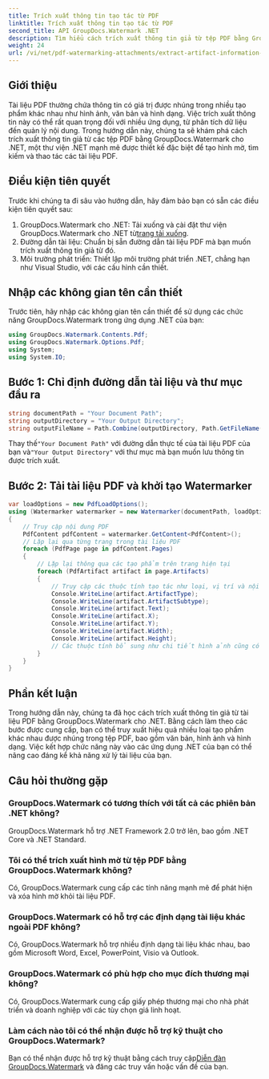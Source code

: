 ```yaml
---
title: Trích xuất thông tin tạo tác từ PDF
linktitle: Trích xuất thông tin tạo tác từ PDF
second_title: API GroupDocs.Watermark .NET
description: Tìm hiểu cách trích xuất thông tin giả từ tệp PDF bằng GroupDocs.Watermark cho .NET. Nâng cao khả năng xử lý tài liệu của bạn.
weight: 24
url: /vi/net/pdf-watermarking-attachments/extract-artifact-information-pdf/
---
```

## Giới thiệu
Tài liệu PDF thường chứa thông tin có giá trị được nhúng trong nhiều tạo phẩm khác nhau như hình ảnh, văn bản và hình dạng. Việc trích xuất thông tin này có thể rất quan trọng đối với nhiều ứng dụng, từ phân tích dữ liệu đến quản lý nội dung. Trong hướng dẫn này, chúng ta sẽ khám phá cách trích xuất thông tin giả từ các tệp PDF bằng GroupDocs.Watermark cho .NET, một thư viện .NET mạnh mẽ được thiết kế đặc biệt để tạo hình mờ, tìm kiếm và thao tác các tài liệu PDF.
## Điều kiện tiên quyết
Trước khi chúng ta đi sâu vào hướng dẫn, hãy đảm bảo bạn có sẵn các điều kiện tiên quyết sau:
1.  GroupDocs.Watermark cho .NET: Tải xuống và cài đặt thư viện GroupDocs.Watermark cho .NET từ[trang tải xuống](https://releases.groupdocs.com/Watermark/net/).
2. Đường dẫn tài liệu: Chuẩn bị sẵn đường dẫn tài liệu PDF mà bạn muốn trích xuất thông tin giả từ đó.
3. Môi trường phát triển: Thiết lập môi trường phát triển .NET, chẳng hạn như Visual Studio, với các cấu hình cần thiết.

## Nhập các không gian tên cần thiết
Trước tiên, hãy nhập các không gian tên cần thiết để sử dụng các chức năng GroupDocs.Watermark trong ứng dụng .NET của bạn:
```csharp
using GroupDocs.Watermark.Contents.Pdf;
using GroupDocs.Watermark.Options.Pdf;
using System;
using System.IO;
```
## Bước 1: Chỉ định đường dẫn tài liệu và thư mục đầu ra
```csharp
string documentPath = "Your Document Path";
string outputDirectory = "Your Output Directory";
string outputFileName = Path.Combine(outputDirectory, Path.GetFileName(documentPath));
```
 Thay thế`"Your Document Path"` với đường dẫn thực tế của tài liệu PDF của bạn và`"Your Output Directory"` với thư mục mà bạn muốn lưu thông tin được trích xuất.
## Bước 2: Tải tài liệu PDF và khởi tạo Watermarker
```csharp
var loadOptions = new PdfLoadOptions();
using (Watermarker watermarker = new Watermarker(documentPath, loadOptions))
{
    // Truy cập nội dung PDF
    PdfContent pdfContent = watermarker.GetContent<PdfContent>();
    // Lặp lại qua từng trang trong tài liệu PDF
    foreach (PdfPage page in pdfContent.Pages)
    {
        // Lặp lại thông qua các tạo phẩm trên trang hiện tại
        foreach (PdfArtifact artifact in page.Artifacts)
        {
            // Truy cập các thuộc tính tạo tác như loại, vị trí và nội dung
            Console.WriteLine(artifact.ArtifactType);
            Console.WriteLine(artifact.ArtifactSubtype);
            Console.WriteLine(artifact.Text);
            Console.WriteLine(artifact.X);
            Console.WriteLine(artifact.Y);
            Console.WriteLine(artifact.Width);
            Console.WriteLine(artifact.Height);
            // Các thuộc tính bổ sung như chi tiết hình ảnh cũng có thể được truy cập nếu có
        }
    }
}
```

## Phần kết luận
Trong hướng dẫn này, chúng ta đã học cách trích xuất thông tin giả từ tài liệu PDF bằng GroupDocs.Watermark cho .NET. Bằng cách làm theo các bước được cung cấp, bạn có thể truy xuất hiệu quả nhiều loại tạo phẩm khác nhau được nhúng trong tệp PDF, bao gồm văn bản, hình ảnh và hình dạng. Việc kết hợp chức năng này vào các ứng dụng .NET của bạn có thể nâng cao đáng kể khả năng xử lý tài liệu của bạn.
## Câu hỏi thường gặp
### GroupDocs.Watermark có tương thích với tất cả các phiên bản .NET không?
GroupDocs.Watermark hỗ trợ .NET Framework 2.0 trở lên, bao gồm .NET Core và .NET Standard.
### Tôi có thể trích xuất hình mờ từ tệp PDF bằng GroupDocs.Watermark không?
Có, GroupDocs.Watermark cung cấp các tính năng mạnh mẽ để phát hiện và xóa hình mờ khỏi tài liệu PDF.
### GroupDocs.Watermark có hỗ trợ các định dạng tài liệu khác ngoài PDF không?
Có, GroupDocs.Watermark hỗ trợ nhiều định dạng tài liệu khác nhau, bao gồm Microsoft Word, Excel, PowerPoint, Visio và Outlook.
### GroupDocs.Watermark có phù hợp cho mục đích thương mại không?
Có, GroupDocs.Watermark cung cấp giấy phép thương mại cho nhà phát triển và doanh nghiệp với các tùy chọn giá linh hoạt.
### Làm cách nào tôi có thể nhận được hỗ trợ kỹ thuật cho GroupDocs.Watermark?
 Bạn có thể nhận được hỗ trợ kỹ thuật bằng cách truy cập[Diễn đàn GroupDocs.Watermark](https://forum.groupdocs.com/c/watermark/19) và đăng các truy vấn hoặc vấn đề của bạn.